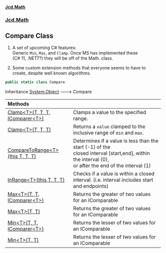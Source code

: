 #### [Jcd.Math](index.md 'index')
### [Jcd.Math](Jcd.Math.md 'Jcd.Math')

## Compare Class

1. A set of upcoming C# features:  
   Generic `Min`, `Max`, and `Clamp`. Once MS has implemented these  
   (C# 11, .NET7?) they will be off of the Math. class.  
  
2. Some custom extension methods that everyone seems to have to  
   create, despite well known algorithms.

```csharp
public static class Compare
```

Inheritance [System.Object](https://docs.microsoft.com/en-us/dotnet/api/System.Object 'System.Object') &#129106; Compare

| Methods | |
| :--- | :--- |
| [Clamp&lt;T&gt;(T, T, T, IComparer&lt;T&gt;)](Jcd.Math.Compare.Clamp_T_(T,T,T,System.Collections.Generic.IComparer_T_).md 'Jcd.Math.Compare.Clamp<T>(T, T, T, System.Collections.Generic.IComparer<T>)') | Clamps a value to the specified range. |
| [Clamp&lt;T&gt;(T, T, T)](Jcd.Math.Compare.Clamp_T_(T,T,T).md 'Jcd.Math.Compare.Clamp<T>(T, T, T)') | Returns a `value` clamped to the inclusive range of `min` and `max`. |
| [CompareToRange&lt;T&gt;(this T, T, T)](Jcd.Math.Compare.CompareToRange_T_(thisT,T,T).md 'Jcd.Math.Compare.CompareToRange<T>(this T, T, T)') | Determines if a value is less than the start (-1) of the<br/>closed interval [start,end], within the interval (0),<br/>or after the end of the interval (1) |
| [InRange&lt;T&gt;(this T, T, T)](Jcd.Math.Compare.InRange_T_(thisT,T,T).md 'Jcd.Math.Compare.InRange<T>(this T, T, T)') | Checks if a value is within a closed interval. (i.e. interval includes start and endpoints) |
| [Max&lt;T&gt;(T, T, IComparer&lt;T&gt;)](Jcd.Math.Compare.Max_T_(T,T,System.Collections.Generic.IComparer_T_).md 'Jcd.Math.Compare.Max<T>(T, T, System.Collections.Generic.IComparer<T>)') | Returns the greater of two values for an IComparable |
| [Max&lt;T&gt;(T, T)](Jcd.Math.Compare.Max_T_(T,T).md 'Jcd.Math.Compare.Max<T>(T, T)') | Returns the greater of two values for an IComparable |
| [Min&lt;T&gt;(T, T, IComparer&lt;T&gt;)](Jcd.Math.Compare.Min_T_(T,T,System.Collections.Generic.IComparer_T_).md 'Jcd.Math.Compare.Min<T>(T, T, System.Collections.Generic.IComparer<T>)') | Returns the lesser of two values for an IComparable |
| [Min&lt;T&gt;(T, T)](Jcd.Math.Compare.Min_T_(T,T).md 'Jcd.Math.Compare.Min<T>(T, T)') | Returns the lesser of two values for an IComparable |
